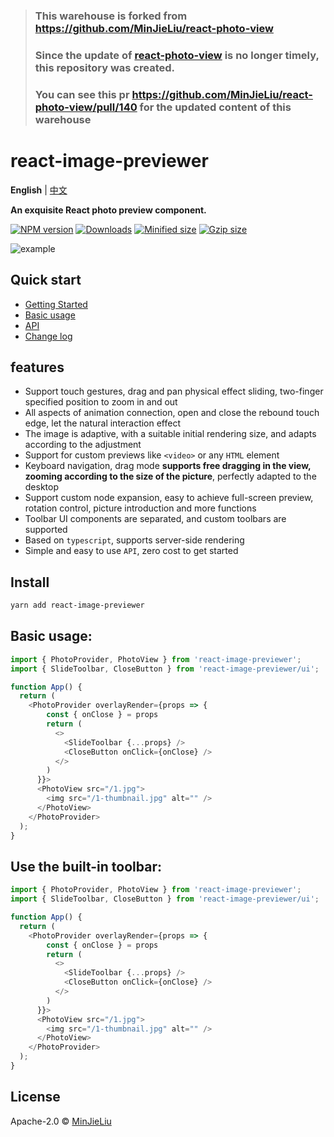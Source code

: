 > ### This warehouse is forked from https://github.com/MinJieLiu/react-photo-view
> ### Since the update of [react-photo-view](https://github.com/MinJieLiu/react-photo-view) is no longer timely, this repository was created.
> ### You can see this pr https://github.com/MinJieLiu/react-photo-view/pull/140 for the updated content of this warehouse

# react-image-previewer

**English** | [中文](./README.zh-CN.md)

**An exquisite React photo preview component.**

[![NPM version][npm-image]][npm-url]
[![Downloads][downloads-image]][downloads-url]
[![Minified size][min-size-image]][bundlephobia-url]
[![Gzip size][gzip-size-image]][bundlephobia-url]

![example](./example.gif)

## Quick start

- [Getting Started](https://react-image-previewer-example.vercel.app)
- [Basic usage](https://react-image-previewer-example.vercel.app/docs/getting-started)
- [API](https://react-image-previewer-example.vercel.app/docs/api)
- [Change log](https://github.com/big-camel/react-image-previewer/blob/master/packages/core/CHANGELOG.md)

## features

- Support touch gestures, drag and pan physical effect sliding, two-finger specified position to zoom in and out
- All aspects of animation connection, open and close the rebound touch edge, let the natural interaction effect
- The image is adaptive, with a suitable initial rendering size, and adapts according to the adjustment
- Support for custom previews like `<video>` or any `HTML` element
- Keyboard navigation, drag mode **supports free dragging in the view, zooming according to the size of the picture**, perfectly adapted to the desktop
- Support custom node expansion, easy to achieve full-screen preview, rotation control, picture introduction and more functions
- Toolbar UI components are separated, and custom toolbars are supported
- Based on `typescript`, supports server-side rendering
- Simple and easy to use `API`, zero cost to get started

## Install

```bash
yarn add react-image-previewer
```

## Basic usage:

```js
import { PhotoProvider, PhotoView } from 'react-image-previewer';
import { SlideToolbar, CloseButton } from 'react-image-previewer/ui';

function App() {
  return (
    <PhotoProvider overlayRender={props => {
        const { onClose } = props
        return (
          <>
            <SlideToolbar {...props} />
            <CloseButton onClick={onClose} />
          </>
        )
      }}>
      <PhotoView src="/1.jpg">
        <img src="/1-thumbnail.jpg" alt="" />
      </PhotoView>
    </PhotoProvider>
  );
}
```

## Use the built-in toolbar:

```js
import { PhotoProvider, PhotoView } from 'react-image-previewer';
import { SlideToolbar, CloseButton } from 'react-image-previewer/ui';

function App() {
  return (
    <PhotoProvider overlayRender={props => {
        const { onClose } = props
        return (
          <>
            <SlideToolbar {...props} />
            <CloseButton onClick={onClose} />
          </>
        )
      }}>
      <PhotoView src="/1.jpg">
        <img src="/1-thumbnail.jpg" alt="" />
      </PhotoView>
    </PhotoProvider>
  );
}
```

## License

Apache-2.0 © [MinJieLiu](https://github.com/MinJieLiu)

[npm-image]: https://img.shields.io/npm/v/react-image-previewer.svg?style=flat-square
[npm-url]: https://npmjs.org/package/react-image-previewer
[downloads-image]: http://img.shields.io/npm/dm/react-image-previewer.svg?style=flat-square
[downloads-url]: https://npmjs.org/package/react-image-previewer
[min-size-image]: https://badgen.net/bundlephobia/min/react-image-previewer?label=minified
[gzip-size-image]: https://badgen.net/bundlephobia/minzip/react-image-previewer?label=gzip
[bundlephobia-url]: https://bundlephobia.com/result?p=react-image-previewer
